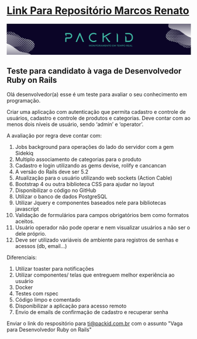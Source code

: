 # [Link Para Repositório Marcos Renato](https://github.com/MR-RenatoBlue/PackID-Test)

[![](/images/logo.jpg)](https://www.packid.com.br)


## Teste para candidato à vaga de Desenvolvedor Ruby on Rails

Olá desenvolvedor(a) esse é um teste para avaliar o seu conhecimento em programação.

Criar uma aplicação com autenticação que permita cadastro e controle de usuários, cadastro e controle de produtos e categorias. Deve contar com ao menos dois níveis de usuário, sendo ‘admin’ e ‘operator’.

A avaliação por regra deve contar com:
1) Jobs background para operações do lado do servidor com a gem Sidekiq
2) Multiplo associamento de categorias para o produto
3) Cadastro e login utilizando as gems devise, rolify e cancancan
4) A versão do Rails deve ser 5.2
5) Atualização para o usuário utilizando web sockets (Action Cable)
6) Bootstrap 4 ou outra biblioteca CSS para ajudar no layout
7) Disponibilizar o código no GitHub
8) Utilizar o banco de dados PostgreSQL
9) Utilizar Jquery e componentes baseados nele para bibliotecas javascript
10) Validação de formulários para campos obrigatórios bem como formatos aceitos.
11) Usuário operador não pode operar e nem visualizar usuários a não ser o dele próprio.
12) Deve ser utilizado variáveis de ambiente para registros de senhas e acessos (db, email...)

Diferenciais:
1) Utilizar toaster para notificações
2) Utilizar componentes/ telas que entreguem melhor experiência ao usuário
3) Docker
4) Testes com rspec
5) Código limpo e comentado
6) Disponibilizar a aplicação para acesso remoto
7) Envio de emails de confirmação de cadastro e recuperar senha

Enviar o link do respositório para ti@packid.com.br com o assunto "Vaga para Desenvolvedor Ruby on Rails"
